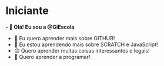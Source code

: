 # Iniciante
**- 👋 Olá! Eu sou a @GiEscola**
- 👀 Eu quero aprender mais sobre GITHUB!
- 🌱 Eu estou aprendendo mais sobre SCRATCH  e JavaScript!
- :blush: Quero aprender muitas coisas interessantes e legais!
- :cherry_blossom: Quero aprender a programar!

